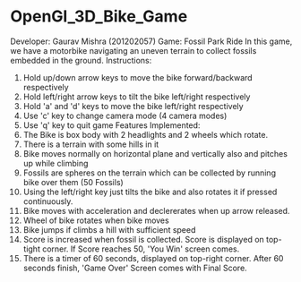 OpenGl_3D_Bike_Game
===================
Developer:  Gaurav Mishra (201202057)
Game:       Fossil Park Ride
In this game, we have a motorbike navigating an uneven terrain to collect fossils embedded in the ground.
Instructions:
1. Hold up/down arrow keys to move the bike forward/backward respectively
2. Hold left/right arrow keys to tilt the bike left/right respectively
3. Hold 'a' and 'd' keys to move the bike left/right respectively
4. Use 'c' key to change camera mode (4 camera modes)
5. Use 'q' key to quit game
Features Implemented:
1. The Bike is box body with 2 headlights and 2 wheels which rotate.
2. There is a terrain with some hills in it
3. Bike moves normally on horizontal plane and vertically also and pitches up while climbing
4. Fossils are spheres on the terrain which can be collected by running bike over them (50 Fossils)
5. Using the left/right key just tilts the bike and also rotates it if pressed continuously.
6. Bike moves with acceleration and declererates when up arrow released.
7. Wheel of bike rotates when bike moves
8. Bike jumps if climbs a hill with sufficient speed
9. Score is increased when fossil is collected. Score is displayed on top-tight corner. If Score reaches 50, 'You Win' screen comes.
10. There is a timer of 60 seconds, displayed on top-right corner. After 60 seconds finish, 'Game Over' Screen comes with Final Score.
